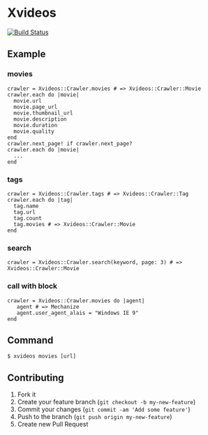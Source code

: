 # Xvideos

[![Build Status](https://travis-ci.org/Manbo-/xvideos.png)](https://travis-ci.org/Manbo-/xvideos)

## Example

### movies
    crawler = Xvideos::Crawler.movies # => Xvideos::Crawler::Movie
    crawler.each do |movie|
      movie.url
      movie.page_url
      movie.thumbnail_url
      movie.description
      movie.duration
      movie.quality
    end
    crawler.next_page! if crawler.next_page?
    crawler.each do |movie|
      ...
    end

### tags
    crawler = Xvideos::Crawler.tags # => Xvideos::Crawler::Tag
    crawler.each do |tag|
      tag.name
      tag.url
      tag.count
      tag.movies # => Xvideos::Crawler::Movie
    end

### search
    crawler = Xvideos::Crawler.search(keyword, page: 3) # => Xvideos::Crawler::Movie

### call with block
    crawler = Xvideos::Crawler.movies do |agent|
       agent # => Mechanize
       agent.user_agent_alais = "Windows IE 9"
    end

## Command
    $ xvideos movies [url]

## Contributing

1. Fork it
2. Create your feature branch (`git checkout -b my-new-feature`)
3. Commit your changes (`git commit -am 'Add some feature'`)
4. Push to the branch (`git push origin my-new-feature`)
5. Create new Pull Request
